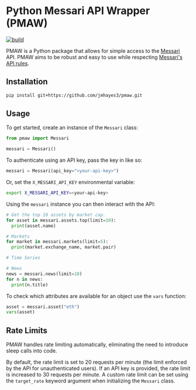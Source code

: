 # Python Messari API Wrapper (PMAW)

[![build](https://github.com/jmhayes3/pmaw/actions/workflows/ci.yml/badge.svg)](https://github.com/jmhayes3/pmaw/actions/workflows/ci.yml)

PMAW is a Python package that allows for simple access to the [Messari](https://messari.io) API.
PMAW aims to be robust and easy to use while respecting [Messari's API rules](https://messari.io/api/docs).

## Installation
```sh
pip install git+https://github.com/jmhayes3/pmaw.git
```

## Usage
To get started, create an instance of the ``Messari`` class:
```python
from pmaw import Messari

messari = Messari()
```

To authenticate using an API key, pass the key in like so:
```python
messari = Messari(api_key="<your-api-key>")
```

Or, set the ``X_MESSARI_API_KEY`` environmental variable:
```sh
export X_MESSARI_API_KEY=<your-api-key>
```

Using the ``messari`` instance you can then interact with the API:
```python
# Get the top 10 assets by market cap.
for asset in messari.assets.top(limit=10):
  print(asset.name)

# Markets
for market in messari.markets(limit=5):
  print(market.exchange_name, market.pair)

# Time Series

# News
news = messari.news(limit=10)
for n in news:
  print(n.title)
```

To check which attributes are available for an object use the ``vars`` function:
```python
asset = messari.asset("eth")
vars(asset)
```

## Rate Limits
PMAW handles rate limiting automatically, eliminating the need to introduce sleep calls into code.

By default, the rate limit is set to 20 requests per minute (the limit enforced by the API for unauthenticated users).
If an API key is provided, the rate limit is increased to 30 requests per minute.
A custom rate limit can be set using the ``target_rate`` keyword argument when initializing the ``Messari`` class. 
